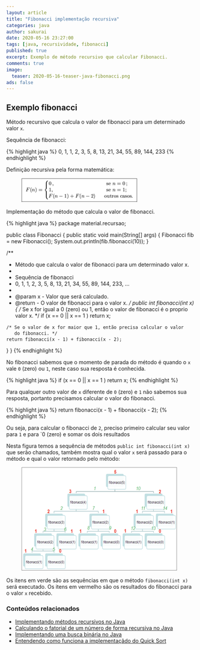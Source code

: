 ```yaml
---
layout: article
title: "Fibonacci implementação recursiva"
categories: java
author: sakurai
date: 2020-05-16 23:27:00
tags: [java, recursividade, fibonacci]
published: true
excerpt: Exemplo de método recursivo que calcular Fibonacci.
comments: true
image:
  teaser: 2020-05-16-teaser-java-fibonacci.png
ads: false
---
```


## Exemplo fibonacci

Método recursivo que calcula o valor de fibonacci para um determinado valor `x`.

Sequência de fibonacci:

{% highlight java %}
0, 1, 1, 2, 3, 5, 8, 13, 21, 34, 55, 89, 144, 233
{% endhighlight %}

Definição recursiva pela forma matemática:

<figure>
    <a href="/images/2020-05-16-java-fibonacci-01.png"><img src="/images/2020-05-16-java-fibonacci-01.png" alt="Definição matemática de fibonacci."></a>
</figure>

Implementação do método que calcula o valor de fibonacci.

{% highlight java %}
package material.recursao;

public class Fibonacci {
  public static void main(String[] args) {
    Fibonacci fib = new Fibonacci();
    System.out.println(fib.fibonacci(10));
  }
    
  /**
   * Método que calcula o valor de fibonacci para um determinado valor x.
   * 
   * Sequência de fibonacci
   *  0, 1, 1, 2, 3, 5, 8, 13, 21, 34, 55, 89, 144, 233, ...
   * 
   * @param x - Valor que será calculado.
   * @return - O valor de fibonacci para o valor x.
   */
  public int fibonacci(int x) {
    /* Se x for igual a 0 (zero) ou 1, então o valor de fibonacci é
       o proprio valor x. */
    if (x == 0 || x == 1 )
      return x;

    /* Se o valor de x for maior que 1, então precisa calcular o valor
       do fibonacci. */
    return fibonacci(x - 1) + fibonacci(x - 2);
  }
}
{% endhighlight %}

No fibonacci sabemos que o momento de parada do método é quando o `x` vale `0` (zero) ou `1`, neste caso sua resposta é conhecida.

{% highlight java %}
if (x == 0 || x == 1 )
  return x;
{% endhighlight %}

Para qualquer outro valor de `x` diferente de `0` (zero) e `1` não sabemos sua resposta, portanto precisamos calcular o valor do fibonacci.

{% highlight java %}
return fibonacci(x - 1) + fibonacci(x - 2);
{% endhighlight %}

Ou seja, para calcular o fibonacci de `2`, preciso primeiro calcular seu valor para `1` e para `0 (zero) e somar os dois resultados

Nesta figura temos a sequência de métodos `public int fibonacci(int x)` que serão chamados, também mostra qual o valor `x` será passado para o método e qual o valor retornado pelo método:

<figure>
    <a href="/images/2020-05-16-java-fibonacci-02.png"><img src="/images/2020-05-16-java-fibonacci-02.png" alt="Chamada recursiva do calculo do fibonacci."></a>
</figure>

Os itens em verde são as sequências em que o método `fibonacci(int x)` será executado. Os itens em vermelho são os resultados do fibonacci para o valor `x` recebido.


### Conteúdos relacionados

- [Implementando métodos recursivos no Java](http://www.universidadejava.com.br/java/java-recursividade/)
- [Calculando o fatorial de um número de forma recursiva no Java](http://www.universidadejava.com.br/java/java-fatorial/)
- [Implementando uma busca binária no Java](http://www.universidadejava.com.br/pesquisa_ordenacao/pesquisa-binaria/)
- [Entendendo como funciona a implementaçãdo do Quick Sort](http://www.universidadejava.com.br/pesquisa_ordenacao/quick-sort/)